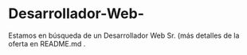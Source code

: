 # Desarrollador-Web-
Estamos en búsqueda de un Desarrollador Web Sr. (más detalles de la oferta en README.md 
.
